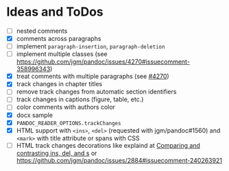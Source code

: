 # Ideas and ToDos

- [ ] nested comments
- [x] comments across paragraphs
- [ ] implement `paragraph-insertion`, `paragraph-deletion`
- [ ] implement multiple classes (see https://github.com/jgm/pandoc/issues/4270#issuecomment-358996343)
- [x] treat comments with multiple paragraphs (see [#4270](https://github.com/jgm/pandoc/issues/4270))
- [x] track changes in chapter titles
- [ ] remove track changes from automatic section identifiers
- [ ] track changes in captions (figure, table, etc.)
- [ ] color comments with authors color
- [x] docx sample
- [x] `PANDOC_READER_OPTIONS.trackChanges`
- [x] HTML support with `<ins>`, `<del>` (requested with jgm/pandoc#1560) and `<mark>` with title attribute or spans with CSS
- [ ] HTML track changes decorations like explaind at [Comparing and contrasting ins, del, and s](http://html5doctor.com/ins-del-s) or https://github.com/jgm/pandoc/issues/2884#issuecomment-240263921
